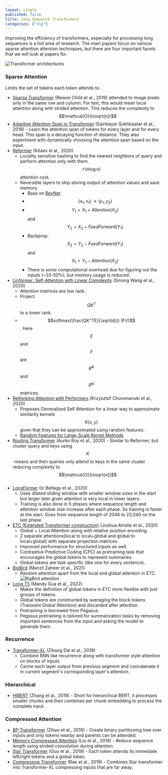 ```yaml
---
layout: single
published: false
title: Long Sequence Transformers
categories: ["nlp"]
---
```


Improving the efficiency of transformers, especially for processing long sequences is a hot area of research. The main papers focus on various sparse attention attention techniques, but there are four important facets that we will look at papers for.

![Transformer architectures](https://d3i71xaburhd42.cloudfront.net/baed71eed57ad462f3ab138d4b1700a738cd5414/3-Figure1-1.png)

### Sparse Attention
Limits the set of tokens each token attends to.
- [Sparse Transformer](https://arxiv.org/abs/1904.10509) (Rewon Child et al., 2019) attended to image pixels only in the same row and column. For text, this would mean local attention along with strided attention. This reduces the complexity to $$\mathcal{O}(n\sqrt{n})$$
- [Adaptive Attention Span in Transformer](https://arxiv.org/abs/1905.07799) (Sainbayar Sukhbaatar et al., 2019) - Learn the attention span of tokens for every layer and for every head. This span is a decaying function of distance. They also experiment with dynamically choosing the attention span based on the input.
- [Reformer](https://arxiv.org/abs/2001.04451) (Kitaev el al., 2020)
  - Locality sensitive hashing to find the nearest neighbors of query and perform attention only with them. $$\mathcal{O}(n\log{n})$$ attention cost.
  - Reversible layers to skip storing output of attention values and save memory.
      - Base on [RevNet](https://arxiv.org/abs/1707.04585)
      - $$(x_1, x_1) \rightarrow (y_1, y_2)$$
      - $$Y_1 = X_1 + Attention(X_2)$$ and $$Y_2 = X_2 + FeedForward(Y_1)$$
      - Backprop: $$X_2 = Y_2 - FeedForward(Y_1)$$ and $$X_1 = Y_1 - Attention(X_2)$$
      - There is some computational overhead due for figuring out the inputs (~33-50%), but memory usage is reduced.
- [Linformer: Self-Attention with Linear Complexity](https://arxiv.org/abs/2006.04768) (Sinong Wang et al., 2020)
  - Attention matrices are low rank.
  - Project $$QK^T$$ to a lower rank.
  - $$softmax(\frac{QK^TE}{\sqrt(d)}) (FV)$$. Here $$E$$ and $$F$$ are $$R^{lk}$$ and $$R^{kl}$$ matrices.
- [Rethinking Attention with Performers](https://arxiv.org/abs/2009.14794) (Krzysztof Choromanski et al., 2020)
  - Proposes Generalized Self Attention for a linear way to approximate similarity kernels $$K(x, y)$$ given that they can be approximated using random features.
  - [Random Features for Large-Scale Kernel Methods](https://people.eecs.berkeley.edu/~brecht/papers/07.rah.rec.nips.pdf)
- [Routing Transformer](https://arxiv.org/abs/2003.05997) (Aurko Roy et al., 2020) - Similar to Reformer, but cluster query and keys using $$K$$-means and then queries only attend to  keys in the same cluster reducing complexity to $$\mathcal{O}(n\sqrt{n})$$.
- [LongFormer](https://arxiv.org/pdf/2004.05150.pdf) (Iz Beltagy et al., 2020)
  - Uses dilated sliding window  with smaller window sizes in the start but larger later given attention is very local in lower layers.
  - Training is also done in 5 phases where sequence length and attention window size increase after each phase. So training is faster at the start. Goes from sequence length of 2048 to 23,040 on the last phase.
- [ETC (Extended Transformer construction)](https://arxiv.org/pdf/2004.08483.pdf) (Joshua Ainslie et al., 2020)
  - Global + Local Attention along with relative position encoding.
  - 2 separate attentions(local to local+global and global to local+global) with separate projection matrices.
  - Improved performance for structured inputs as well.
  - Contrastive Predictive Coding (CPC) as pretraining task that encourages the global tokens to represent summaries.
  - Global tokens are task specific (like one for every sentence).
- [BigBird](https://arxiv.org/pdf/2007.14062.pdf) (Manzil Zaheer et al., 2021)
  - Random attention apart from the local and global attention in ETC.
  ![BigBird attention](https://production-media.paperswithcode.com/methods/Screen_Shot_2021-08-05_at_12.00.02_PM.png)
- [Long T5](https://arxiv.org/pdf/2112.07916.pdf) (Mandy Gua et al., 2022)
  - Makes the definition of global tokens in ETC more flexible with just groups of tokens.
  - Global tokens are constructed by averaging the block tokens (Transient Global Attention) and discarded after attention.
  - Pretraining is borrowed from Pegasus.
  - Pegasus pretraining is tailored for summarization tasks by removing important sentences from the input and asking the model to generate them.

### Recurrence
- [Transformer-XL](https://arxiv.org/abs/1901.02860) (Zihang Dai et al., 2019)
  - Combine RNN like recurrence along with transformer style attention on blocks of inputs.
  - Cache each layer output from previous segment and concatenate it in current segment's corresponding layer's attention.

### Hierarchical
- [HIBERT](https://arxiv.org/abs/1905.06566) (Zhang et al., 2019) - Short for hierarchical BERT, it processes smaller chunks and then combines per chunk embedding to process the complete input.

### Compressed Attention
- [BP-Transformer](https://arxiv.org/abs/1911.04070) (Zihao et al., 2019) - Create binary partitioning tree over inputs and only tokens nearby and parents can be attended.
- [Memory Compressed Attention](https://arxiv.org/pdf/1801.10198.pdf) (Liu et al., 2018) - Reduce sequence length using strided convolution during attention.
- [Star Transformer](https://arxiv.org/abs/1902.09113) (Guo et al., 2019) - Each token attends its immediate left/right tokens and a global token.
- [Compressive Transformer](https://arxiv.org/abs/1911.05507) (Rae et al., 2019) - Combines Star transformer into Transformer-XL compressing inputs that are far away.
